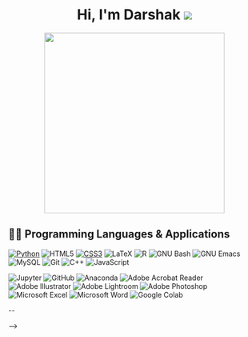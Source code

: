 <div align="center">
   <h1>Hi, I'm Darshak <img src="https://pronoun.cyou/x/y?subject=He&object=Him&height=15"> </h1>
   <img src="https://media1.giphy.com/media/ojm4CwjOfI7JFaUuEM/giphy.gif?cid=ecf05e47bahsjmhym9utqeygebkd2ks3vf5ok1d2pvl3yvh1&ep=v1_stickers_search&rid=giphy.gif&ct=s" width="360px">    
</div>

<!-- <p align="left"> <img src="https://komarev.com/ghpvc/?username=theshak5&label=Profile%20views&color=0e75b6&style=flat" alt="theshak5" /> </p> -->
<!-- <img src="https://github-trophies.vercel.app/?username=TheShak5&rank=SECRET,SSS,SS,S,AAA,AA&row=2&column=9&theme=gruvbox"> -->

## 👨‍💻 Programming Languages & Applications
<!-- https://github.com/progfay/shields-with-icon/blob/master/README.md?plain=1 -->

<a href="https://github.com/TheShak5?tab=repositories&q=&type=&language=python&sort=">![Python](https://img.shields.io/static/v1?style=for-the-badge&message=Python&color=3776AB&logo=Python&logoColor=FFFFFF&label=)</a>
![HTML5](https://img.shields.io/static/v1?style=for-the-badge&message=HTML5&color=E34F26&logo=HTML5&logoColor=FFFFFF&label=)
<a href="https://github.com/TheShak5?tab=repositories&q=&type=&language=css&sort=">![CSS3](https://img.shields.io/static/v1?style=for-the-badge&message=CSS3&color=1572B6&logo=CSS3&logoColor=FFFFFF&label=)</a>
![LaTeX](https://img.shields.io/static/v1?style=for-the-badge&message=LaTeX&color=008080&logo=LaTeX&logoColor=FFFFFF&label=)
![R](https://img.shields.io/static/v1?style=for-the-badge&message=R&color=276DC3&logo=R&logoColor=FFFFFF&label=)
![GNU Bash](https://img.shields.io/static/v1?style=for-the-badge&message=GNU+Bash&color=4EAA25&logo=GNU+Bash&logoColor=FFFFFF&label=)
![GNU Emacs](https://img.shields.io/static/v1?style=for-the-badge&message=GNU+Emacs&color=7F5AB6&logo=GNU+Emacs&logoColor=FFFFFF&label=)
![MySQL](https://img.shields.io/static/v1?style=for-the-badge&message=MySQL&color=4479A1&logo=MySQL&logoColor=FFFFFF&label=)
![Git](https://img.shields.io/static/v1?style=for-the-badge&message=Git&color=F05032&logo=Git&logoColor=FFFFFF&label=)
![C++](https://img.shields.io/static/v1?style=for-the-badge&message=C%2B%2B&color=00599C&logo=C%2B%2B&logoColor=FFFFFF&label=)
![JavaScript](https://img.shields.io/static/v1?style=for-the-badge&message=JavaScript&color=222222&logo=JavaScript&logoColor=F7DF1E&label=)

![Jupyter](https://img.shields.io/static/v1?style=for-the-badge&message=Jupyter&color=F37626&logo=Jupyter&logoColor=FFFFFF&label=)
![GitHub](https://img.shields.io/static/v1?style=for-the-badge&message=GitHub&color=181717&logo=GitHub&logoColor=FFFFFF&label=)
![Anaconda](https://img.shields.io/static/v1?style=for-the-badge&message=Anaconda&color=44A833&logo=Anaconda&logoColor=FFFFFF&label=)
![Adobe Acrobat Reader](https://img.shields.io/static/v1?style=for-the-badge&message=Adobe+Acrobat+Reader&color=EC1C24&logo=Adobe+Acrobat+Reader&logoColor=FFFFFF&label=)
![Adobe Illustrator](https://img.shields.io/static/v1?style=for-the-badge&message=Adobe+Illustrator&color=222222&logo=Adobe+Illustrator&logoColor=FF9A00&label=)
![Adobe Lightroom](https://img.shields.io/static/v1?style=for-the-badge&message=Adobe+Lightroom&color=31A8FF&logo=Adobe+Lightroom&logoColor=FFFFFF&label=)
![Adobe Photoshop](https://img.shields.io/static/v1?style=for-the-badge&message=Adobe+Photoshop&color=31A8FF&logo=Adobe+Photoshop&logoColor=FFFFFF&label=)
![Microsoft Excel](https://img.shields.io/static/v1?style=for-the-badge&message=Microsoft+Excel&color=217346&logo=Microsoft+Excel&logoColor=FFFFFF&label=)
![Microsoft Word](https://img.shields.io/static/v1?style=for-the-badge&message=Microsoft+Word&color=2B579A&logo=Microsoft+Word&logoColor=FFFFFF&label=)
![Google Colab](https://img.shields.io/static/v1?style=for-the-badge&message=Google+Colab&color=222222&logo=Google+Colab&logoColor=F9AB00&label=)

--

<!--
**TheShak5/TheShak5** is a ✨ _special_ ✨ repository because its `README.md` (this file) appears on your GitHub profile.

Here are some ideas to get you started:
- 👀 I’m interested in using machine and deep learning for the automated analysis of biological datasets.
- 🔭 I’m currently working on ...
- 🌱 I’m currently learning ...
- 👯 I’m looking to collaborate on ...
- 🤔 I’m looking for help with ...
- 💬 Ask me about ...
- 📫 How to reach me: ...
- 😄 Pronouns: ...
- ⚡ Fun fact: ...

## :zap: GitHub Stats

![Darshak's GitHub stats](https://github-readme-stats-new-delta.vercel.app/api?username=TheShak5&theme=react&show_icons=true&card_width=390) [![GitHub Streak](https://streak-stats.demolab.com?user=TheShak5&theme=react&card_width=390)](https://git.io/streak-stats) 
 
<div align=center>
   <img width=390 align="center" src="https://github-readme-stats-dun-sigma.vercel.app/api/top-langs/?username=TheShak5&hide=c%23,powershell,Mathematica,Ruby,Objective-C,Objective-C%2b%2b,Cuda&title_color=61dafb&text_color=ffffff&icon_color=61dafb&bg_color=20232a&langs_count=8&layout=compact&border_color=61dafb&hide_border=true" />
</a>
</div>

<br>
<img src="https://github-readme-activity-graph.cyclic.app/graph?username=TheShak5&theme=react-dark&bg_color=20232a&hide_border=true" width="100%"/>
   
--- 
- 📫 Can be reached via: [LinkedIn](https://www.linkedin.com/in/darshakpatel5/) or [E-Mail](da26pate@uwaterloo.ca)

![Visitor Badge](https://visitor-badge.laobi.icu/badge?page_id=TheShak5)


<!-- <details>	
  <summary><b>⚡ Github Stats</b></summary>
  <br>
  
   ![Darshak's GitHub stats](https://github-readme-stats-dun-sigma.vercel.app/api?username=TheShak5&theme=react&show_icons=true&card_width=390) [![GitHub Streak](https://streak-stats.demolab.com?user=TheShak5&theme=react&card_width=390)](https://git.io/streak-stats) 
 
   <div align=center>
      <img width=390 align="center" src="https://github-readme-stats-new-delta.vercel.app/api/top-langs/?username=TheShak5&hide=c%23,powershell,Mathematica,Ruby,Objective-C,Objective-C%2b%2b,Cuda&title_color=61dafb&text_color=ffffff&icon_color=61dafb&bg_color=20232a&langs_count=8&layout=compact&border_color=61dafb&hide_border=true" />
   </a>
   </div>
   
   <br>
   <img src="https://github-readme-activity-graph.cyclic.app/graph?username=TheShak5&theme=react-dark&bg_color=20232a&hide_border=true" width="100%"/>
</details> -->
-->
